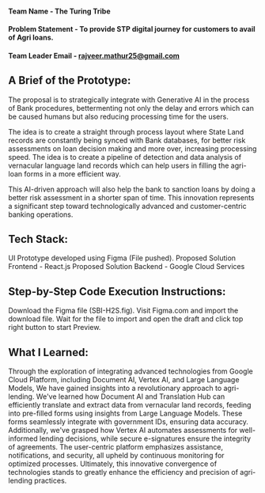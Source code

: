 #### Team Name - The Turing Tribe
#### Problem Statement - To provide STP digital journey for customers to avail of Agri loans.
#### Team Leader Email - rajveer.mathur25@gmail.com

## A Brief of the Prototype:
  The proposal is to strategically integrate with Generative AI in the process of Bank procedures, bettermenting not only the delay and errors which can be caused humans      but also reducing processing time for the users. 

  The idea is to create a straight through process layout where State Land records are constantly being synced with Bank databases, for better risk assessments on loan        decision making and more over, increasing processing speed. The idea is to create a pipeline of detection and data analysis of vernacular language land records which can    help users in filling the agri-loan forms in a more efficient way.

  This AI-driven approach will also help the bank to sanction loans by doing a better risk assessment in a shorter span of time. This innovation represents a significant      step toward technologically advanced and customer-centric banking operations.

  
## Tech Stack: 
   UI Prototype developed using Figma (File pushed).
   Proposed Solution Frontend - React.js
   Proposed Solution Backend - Google Cloud Services
   
## Step-by-Step Code Execution Instructions:
  Download the Figma file (SBI-H2S.fig).
  Visit Figma.com and import the download file.
  Wait for the file to import and open the draft and click top right button to start Preview.
  
## What I Learned:
   Through the exploration of integrating advanced technologies from Google Cloud Platform, including Document AI, Vertex AI, and Large Language Models, We have gained insights into a revolutionary approach to agri-lending. We've learned how Document AI and Translation Hub can efficiently translate and extract data from vernacular land records, feeding into pre-filled forms using insights from Large Language Models. These forms seamlessly integrate with government IDs, ensuring data accuracy. Additionally, we've grasped how Vertex AI automates assessments for well-informed lending decisions, while secure e-signatures ensure the integrity of agreements. The user-centric platform emphasizes assistance, notifications, and security, all upheld by continuous monitoring for optimized processes. Ultimately, this innovative convergence of technologies stands to greatly enhance the efficiency and precision of agri-lending practices.
